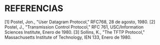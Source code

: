 # REFERENCIAS

[1]  Postel, Jon., "User Datagram Protocol,"   RFC768, 28 de agosto, 1980.
[2]  Postel,   J.,   "Transmission   Control   Protocol,"   RFC 761, USC/Information Sciences Institute, Enero de 1980.
[3]  Sollins,  K.,  "The TFTP Protocol,"  Massachusetts  Institute of Technology, IEN 133, Enero de 1980.
